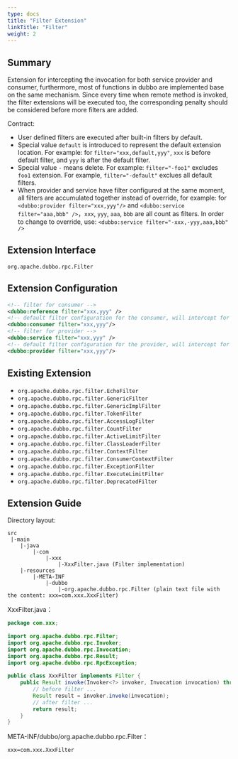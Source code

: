```yaml
---
type: docs
title: "Filter Extension"
linkTitle: "Filter"
weight: 2
---
```



## Summary

Extension for intercepting the invocation for both service provider and consumer, furthermore, most of functions in dubbo are implemented base on the same mechanism. Since every time when remote method is invoked, the filter extensions will be executed too, the corresponding penalty should be considered before more filters are added.

Contract:

* User defined filters are executed after built-in filters by default.
* Special value `default` is introduced to represent the default extension location. For example: for `filter="xxx,default,yyy"`, `xxx` is before default filter, and `yyy` is after the default filter.
* Special value `-` means delete. For example: `filter="-foo1"` excludes `foo1` extension. For example, `filter="-default"` exclues all default filters.
* When provider and service have filter configured at the same moment, all filters are accumulated together instead of override, for example: for `<dubbo:provider filter="xxx,yyy"/>` and `<dubbo:service filter="aaa,bbb" />`，`xxx`, `yyy`, `aaa`, `bbb` are all count as filters. In order to change to override, use: `<dubbo:service filter="-xxx,-yyy,aaa,bbb" />` 

## Extension Interface

`org.apache.dubbo.rpc.Filter`

## Extension Configuration

```xml
<!-- filter for consumer -->
<dubbo:reference filter="xxx,yyy" />
<!-- default filter configuration for the consumer, will intercept for all references -->
<dubbo:consumer filter="xxx,yyy"/>
<!-- filter for provider -->
<dubbo:service filter="xxx,yyy" />
<!-- default filter configuration for the provider, will intercept for all services -->
<dubbo:provider filter="xxx,yyy"/>
```

## Existing Extension

* `org.apache.dubbo.rpc.filter.EchoFilter`
* `org.apache.dubbo.rpc.filter.GenericFilter`
* `org.apache.dubbo.rpc.filter.GenericImplFilter`
* `org.apache.dubbo.rpc.filter.TokenFilter`
* `org.apache.dubbo.rpc.filter.AccessLogFilter`
* `org.apache.dubbo.rpc.filter.CountFilter`
* `org.apache.dubbo.rpc.filter.ActiveLimitFilter`
* `org.apache.dubbo.rpc.filter.ClassLoaderFilter`
* `org.apache.dubbo.rpc.filter.ContextFilter`
* `org.apache.dubbo.rpc.filter.ConsumerContextFilter`
* `org.apache.dubbo.rpc.filter.ExceptionFilter`
* `org.apache.dubbo.rpc.filter.ExecuteLimitFilter`
* `org.apache.dubbo.rpc.filter.DeprecatedFilter`

## Extension Guide

Directory layout:

```
src
 |-main
    |-java
        |-com
            |-xxx
                |-XxxFilter.java (Filter implementation)
    |-resources
        |-META-INF
            |-dubbo
                |-org.apache.dubbo.rpc.Filter (plain text file with the content: xxx=com.xxx.XxxFilter)
```

XxxFilter.java：

```java
package com.xxx;
 
import org.apache.dubbo.rpc.Filter;
import org.apache.dubbo.rpc.Invoker;
import org.apache.dubbo.rpc.Invocation;
import org.apache.dubbo.rpc.Result;
import org.apache.dubbo.rpc.RpcException;
 
public class XxxFilter implements Filter {
    public Result invoke(Invoker<?> invoker, Invocation invocation) throws RpcException {
        // before filter ...
        Result result = invoker.invoke(invocation);
        // after filter ...
        return result;
    }
}
```

META-INF/dubbo/org.apache.dubbo.rpc.Filter：

```properties
xxx=com.xxx.XxxFilter
```
